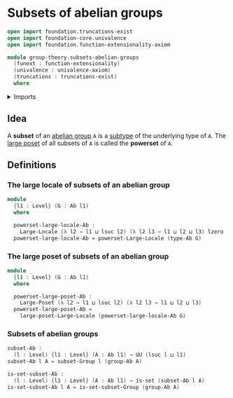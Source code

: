 # Subsets of abelian groups

```agda
open import foundation.truncations-exist
open import foundation-core.univalence
open import foundation.function-extensionality-axiom

module group-theory.subsets-abelian-groups
  (funext : function-extensionality)
  (univalence : univalence-axiom)
  (truncations : truncations-exist)
  where
```

<details><summary>Imports</summary>

```agda
open import foundation.large-locale-of-subtypes funext univalence truncations
open import foundation.powersets funext univalence truncations
open import foundation.sets funext univalence
open import foundation.universe-levels

open import group-theory.abelian-groups funext univalence truncations
open import group-theory.subsets-groups funext univalence truncations

open import order-theory.large-locales funext univalence truncations
open import order-theory.large-posets funext univalence truncations
```

</details>

## Idea

A **subset** of an [abelian group](group-theory.abelian-groups.md) `A` is a
[subtype](foundation.subtypes.md) of the underlying type of `A`. The
[large poset](order-theory.large-posets.md) of all subsets of `A` is called the
**powerset** of `A`.

## Definitions

### The large locale of subsets of an abelian group

```agda
module _
  {l1 : Level} (G : Ab l1)
  where

  powerset-large-locale-Ab :
    Large-Locale (λ l2 → l1 ⊔ lsuc l2) (λ l2 l3 → l1 ⊔ l2 ⊔ l3) lzero
  powerset-large-locale-Ab = powerset-Large-Locale (type-Ab G)
```

### The large poset of subsets of an abelian group

```agda
module _
  {l1 : Level} (G : Ab l1)
  where

  powerset-large-poset-Ab :
    Large-Poset (λ l2 → l1 ⊔ lsuc l2) (λ l2 l3 → l1 ⊔ l2 ⊔ l3)
  powerset-large-poset-Ab =
    large-poset-Large-Locale (powerset-large-locale-Ab G)
```

### Subsets of abelian groups

```agda
subset-Ab :
  (l : Level) {l1 : Level} (A : Ab l1) → UU (lsuc l ⊔ l1)
subset-Ab l A = subset-Group l (group-Ab A)

is-set-subset-Ab :
  (l : Level) {l1 : Level} (A : Ab l1) → is-set (subset-Ab l A)
is-set-subset-Ab l A = is-set-subset-Group (group-Ab A)
```
